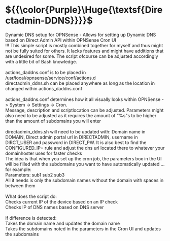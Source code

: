 # ${{\color{Purple}\Huge{\textsf{Directadmin-DDNS\}}}}\$

Dynamic DNS setup for OPNSense - Allows for setting up Dynamic DNS based on Direct Admin API within OPNSense Cron UI
<br />
!!! This simple script is mostly combined together for myself and thus might not be fully suited for others. It lacks features and might have additions that are undesired for some. The script ofcourse can be adjusted accordingly with a little bit of Bash knowledge.
<br /><br />
actions_daddns.conf is to be placed in /usr/local/opnsense/service/conf/actions.d
<br />
directadmin_ddns.sh can be placed anywhere as long as the location in changed within actions_daddns.conf
<br />
<br />
actions_daddns.conf determines how it all visually looks within OPNSense -> System -> Settings -> Cron. 
<br />
Message, description and scriptlocation can be adjusted. Parameters might also need to be adjusted as it requires the amount of "%s"s to be higher than the amount of subdomains you will enter
<br />
<br />
directadmin_ddns.sh will need to be updated with: Domain name in DOMAIN, Direct admin portal url in DIRECTADMIN, username in DIRCT_USER and password in DIRECT_PW. It is also best to find the CONFIGURED_IP= rule and adjust the dns url located there to whatever your domainhoster uses for faster checks
<br />
The idea is that when you set up the cron job, the parameters box in the UI will be filled with the subdomains you want to have automatically updated ... for example:
<br />
Parameters: sub1 sub2 sub3
<br />
All it needs is only the subdomain names without the domain with spaces in between them
<br /><br />
What does the script do:
<br />
Checks current IP of the device based on an IP check
<br />
Checks IP of DNS names based on DNS server
<br /><br />
If difference is detected:
<br />
Takes the domain name and updates the domain name
<br />
Takes the subdomains noted in the parameters in the Cron UI and updates the subdomains
<br /><br />
